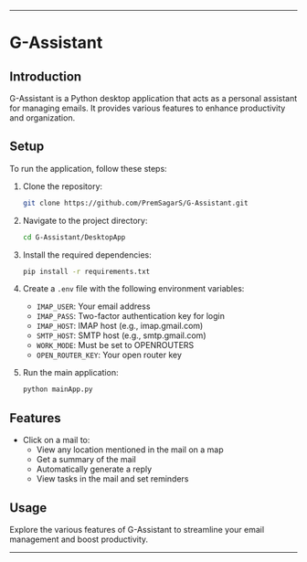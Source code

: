 

---

# G-Assistant

## Introduction
G-Assistant is a Python desktop application that acts as a personal assistant for managing emails. It provides various features to enhance productivity and organization.

## Setup
To run the application, follow these steps:

1. Clone the repository:
   ```bash
   git clone https://github.com/PremSagarS/G-Assistant.git
   ```

2. Navigate to the project directory:
   ```bash
   cd G-Assistant/DesktopApp
   ```

3. Install the required dependencies:
   ```bash
   pip install -r requirements.txt
   ```

4. Create a `.env` file with the following environment variables:
   - `IMAP_USER`: Your email address
   - `IMAP_PASS`: Two-factor authentication key for login
   - `IMAP_HOST`: IMAP host (e.g., imap.gmail.com)
   - `SMTP_HOST`: SMTP host (e.g., smtp.gmail.com)
   - `WORK_MODE`: Must be set to OPENROUTERS
   - `OPEN_ROUTER_KEY`: Your open router key

5. Run the main application:
   ```bash
   python mainApp.py
   ```

## Features
- Click on a mail to:
  - View any location mentioned in the mail on a map
  - Get a summary of the mail
  - Automatically generate a reply
  - View tasks in the mail and set reminders

## Usage
Explore the various features of G-Assistant to streamline your email management and boost productivity.

---
